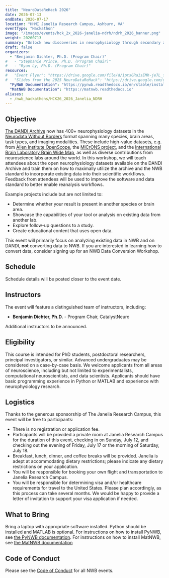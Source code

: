 ```yaml
---
title: "NeuroDataReHack 2026"
date: 2026-07-13
endDate: 2026-07-17
location: "HHMI Janelia Research Campus, Ashburn, VA"
eventType: "Hackathon"
image: "/images/events/hck_2x_2026-janelia-ndrh/ndrh_2026_banner.png"
weight: 20260713
summary: "Unlock new discoveries in neurophysiology through secondary analysis."
draft: false
organizers:
  - "Benjamin Dichter, Ph.D. (Program Chair)"
#   - "Stephanie Prince, Ph.D. (Program Chair)"
#   - "Ryan Ly, Ph.D. (Program Chair)"
resources:
#   "Event Flyer": "https://drive.google.com/file/d/1ptsGRa1sEMh-je7L_ff3CgtRTj-X11lO/view?usp=sharing"
#   "Slides from the 2025 NeuroDataReHack": "https://drive.google.com/drive/folders/1DAmQr4qWCamhj_2Zyke0kkHGvV8Kyq13?usp=sharing"
  "PyNWB Documentation": "https://pynwb.readthedocs.io/en/stable/install_users.html#installing-pynwb"
  "MatNWB Documentation": "https://matnwb.readthedocs.io"
aliases:
  - /nwb_hackathons/HCK26_2026_Janelia_NDRH
---
```


## Objective

[The DANDI Archive](http://dandiarchive.org) now has 400+ neurophysiology datasets in the 
[Neurodata Without Borders](http://nwb.org) format spanning many species, brain areas, task types, and imaging 
modalities. These include high-value datasets, e.g. from [Allen Institute OpenScope](https://dandiarchive.org/dandiset/search?search=openscope), the [MICrONS project](https://dandiarchive.org/dandiset/000402), and the 
[International Brain Laboratory Brain Wide Map](https://dandiarchive.org/dandiset/000409), as well as diverse contributions from neuroscience labs around the world. In this 
workshop, we will teach attendees about the open neurophysiology datasets available on the DANDI Archive and train 
them on how to maximally utilize the archive and the NWB standard to incorporate existing data into their scientific 
workflows. Feedback from attendees will be used to improve the software and data standard to better enable 
reanalysis workflows.

Example projects include but are not limited to:
* Determine whether your result is present in another species or brain area.
* Showcase the capabilities of your tool or analysis on existing data from another lab.
* Explore follow-up questions to a study.
* Create educational content that uses open data.

This event will primarily focus on analyzing existing data in NWB and on DANDI, **not** converting data to NWB. If 
you are interested in learning how to convert data, consider signing up for an NWB Data Conversion Workshop.

## Schedule

Schedule details will be posted closer to the event date.

<!-- ## Kavli Neurodata Discovery Award

Following the event, participants will be invited to apply for a Kavli Foundation Neurodata Discovery Awards, which awards $50,000 (USD) of funding to continue data reanalysis projects that come out of the NeuroDataReHack event. This is a funding opportunity exclusive to NeuroDataReHack participants.

![Kavli Foundation Logo](/images/events/hck26-2026-janelia-ndrh/Kavli-Foundation-logo.png) -->

## Instructors

The event will feature a distinguished team of instructors, including:

- **Benjamin Dichter, Ph.D.** - Program Chair, CatalystNeuro
<!-- - **Stephanie Prince, Ph.D.** - Program Chair, Lawrence Berkeley National Laboratory
- **Ryan Ly, Ph.D.** - Program Chair, Lawrence Berkeley National Laboratory
- **Jeremy Magland, Ph.D.** - Senior Data Scientist, Flatiron Institute (Lead developer of Neurosift, FigURL, Dendro)
- **Carsen Stringer, Ph.D.** - Group Leader, HHMI Janelia Research Campus (Lead developer of Rastermap, Suite2p, Facemap, Cellpose)
- **Alessio Buccino, Ph.D.** - Electrophysiology Pipeline Engineer, Allen Institute for Neural Dynamics (Lead developer of SpikeInterface)
- **Guillaume Viejo, Ph.D.** - Data Scientist, Flatiron Institute (Lead developer of Pynapple)
- **Carter Peene** - Data Analyst I, Allen Institute for Neural Dynamics (Lead developer of OpenScope Databook)
- **Mayo Faulkner, Ph.D.** - Senior Software Engineer, International Brain Lab
- **Misha Ahrens, Ph.D.** - Group Leader, HHMI Janelia Research Campus
- **Jakob Voigts, Ph.D.** - Group Leader, HHMI Janelia Research Campus
- **Alison Comrie, Ph.D.** - Postdoctoral Scientist, HHMI Janelia Research Campus -->

Additional instructors to be announced.

## Eligibility

This course is intended for PhD students, postdoctoral researchers, principal investigators, or similar.
Advanced undergraduates may be considered on a case-by-case basis. We welcome applicants from all areas of
neuroscience, including but not limited to experimentalists, computational neuroscientists, and data scientists.
Applicants should have basic programming experience in Python or MATLAB and experience with neurophysiology research.

## Logistics

Thanks to the generous sponsorship of The Janelia Research Campus, this event will be free to participants:
* There is no registration or application fee.
* Participants will be provided a private room at Janelia Research Campus for the duration of this event, 
  checking in on Sunday, July 12, and checking out the evening of Friday, July 17 or the morning of Saturday, July 18.
* Breakfast, lunch, dinner, and coffee breaks will be provided. Janelia is adept at accommodating dietary 
  restrictions; please indicate any dietary restrictions on your application.
* You will be responsible for booking your own flight and transportation to Janelia Research Campus.
* You will be responsible for determining visa and/or healthcare requirements for travel to the United States. Please 
  plan accordingly, as this process can take several months. We would be happy to provide a letter of invitation to
  support your visa application if needed.

## What to Bring

Bring a laptop with appropriate software installed. Python should be installed and MATLAB is optional. For 
instructions on how to install PyNWB, see 
[the PyNWB documentation](https://pynwb.readthedocs.io/en/stable/install_users.html#installing-pynwb). For instructions
on how to install MatNWB, see
[the MatNWB documentation](https://matnwb.readthedocs.io)

## Code of Conduct

Please see the [Code of Conduct](https://neurodatawithoutborders.github.io/nwb_hackathons/code_of_conduct) for all NWB events.
